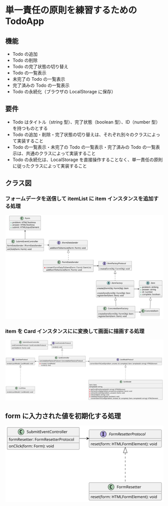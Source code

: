 # 単一責任の原則を練習するための TodoApp

## 機能

- Todo の追加
- Todo の削除
- Todo の完了状態の切り替え
- Todo の一覧表示
- 未完了の Todo の一覧表示
- 完了済みの Todo の一覧表示
- Todo の永続化（ブラウザの LocalStorage に保存）

## 要件

- Todo はタイトル（string 型）、完了状態（boolean 型）、ID（number 型）を持つものとする
- Todo の追加・削除・完了状態の切り替えは、それぞれ別々のクラスによって実装すること
- Todo の一覧表示・未完了の Todo の一覧表示・完了済みの Todo の一覧表示は、共通のクラスによって実装すること
- Todo の永続化は、LocalStorage を直接操作することなく、単一責任の原則に従ったクラスによって実装すること

## クラス図

### フォームデータを送信して itemList に item インスタンスを追加する処理

![フォームデータを送信してitemListにitemインスタンスを追加する処理](out/sendFormDataToItemList/SendFormDataToItemList.svg)

### item を Card インスタンスにに変換して画面に描画する処理

![item を card インスタンスにに変換して画面に描画する処理](out/renderItemList/RendderItemList.svg)

## form に入力された値を初期化する処理

![form に入力された値を初期化する処理](out/src/formResetter/FormResetter.svg)
